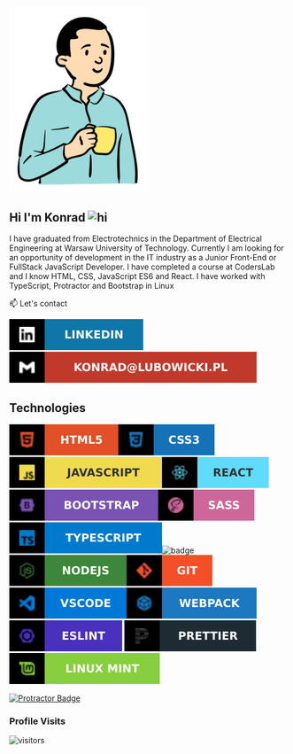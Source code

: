 <img src="images/image1.png" width="250px" alt="hi">

## Hi I'm Konrad <img src="https://user-images.githubusercontent.com/1303154/88677602-1635ba80-d120-11ea-84d8-d263ba5fc3c0.gif" width="28px" alt="hi">

I have graduated from Electrotechnics in the Department of Electrical Engineering at Warsaw University of Technology. Currently I am looking for an opportunity of development in the IT industry as a Junior Front-End or FullStack JavaScript Developer. I have completed a course at CodersLab and I know HTML, CSS, JavaScript ES6 and React. I have worked with TypeScript, Protractor and Bootstrap in Linux

:mailbox: Let's contact

[![Linkedin Badge](images/linkedin.svg)](https://www.linkedin.com/in/lubowicki)[![Mail Badge](images/mailto.svg)](mailto:konrad@lubowicki.pl)

<!-- [![CodePen Badge](https://img.shields.io/badge/-CodePen-black?style=flat&labelColor=black&logo=codepen&logoColor=white)](https://codepen.io/konradlu) -->

## Technologies

<img src="images/html5.svg" alt="html5 badge"><img src="images/css3.svg" alt="css3 badge"><img src="images/js.svg" alt=" badge"><img src="images/reactjs.svg" alt=" badge"><img src="images/boostrap.svg" alt=" badge"><img src="images/sass.svg" alt=" badge"><img src="images/typescript.svg" alt=" badge"><img src="images/protracotr.svg" alt=" badge"><img src="images/nodejs.svg" alt=" badge"><img src="images/git.svg" alt=" badge"><img src="images/vscode.svg" alt=" badge"><img src="images/webpack.svg" alt=" badge"><img src="images/eslint.svg" alt=" badge">
<img src="images/pretier.svg" alt=" badge"><img src="images/linuxmint.svg" alt=" badge">

[![Protractor Badge](https://img.shields.io/badge/-Protractor-e23237?style=for-the-badge&labelColor=black&logo=product-hunt&logoColor=e23237)](#)

### Profile Visits

![visitors](https://visitor-badge.glitch.me/badge?page_id=konradlu.konradlu)

<!-- ### Profile stats

[![Konradlu GitHub stats](https://github-readme-stats.vercel.app/api?username=konradlu)](https://github.com/anuraghazra/github-readme-stats) -->

<!-- https://simpleicons.org -->
